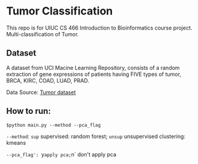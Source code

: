 # Tumor Classification
This repo is for UIUC CS 466 Introduction to Bioinformatics course project. Multi-classification of Tumor.

## Dataset
A dataset from UCI Macine Learning Repository, consists of a random extraction of gene expressions of patients having FIVE types of tumor, BRCA, KIRC, COAD, LUAD, PRAD.

Data Source: [Tumor dataset](https://archive.ics.uci.edu/ml/datasets/primary+tumor)


## How to run:
```
$python main.py --method --pca_flag
```

`--method`: `sup` supervised: random forest; `unsup` unsupervised clustering: kmeans


`--pca_flag': `y` apply pca; `n` don't apply pca
